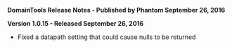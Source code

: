 **DomainTools Release Notes - Published by Phantom September 26, 2016**


**Version 1.0.15 - Released September 26, 2016**

* Fixed a datapath setting that could cause nulls to be returned
